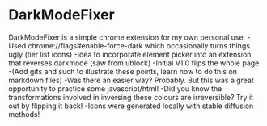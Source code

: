 # DarkModeFixer
DarkModeFixer is a simple chrome extension for my own personal use.
-Used chrome://flags#enable-force-dark which occasionally turns things ugly (tier list icons)
-Idea to incorporate element picker into an extension that reverses darkmode (saw from ublock)
-Initial V1.0 flips the whole page
-(Add gifs and such to illustrate these points, learn how to do this on markdown files)
-Was there an easier way? Probably. But this was a great opportunity to practice some javascript/html!
-Did you know the transformations involved in inversing these colours are irreversible? Try it out by flipping it back!
-Icons were generated locally with stable diffusion methods!